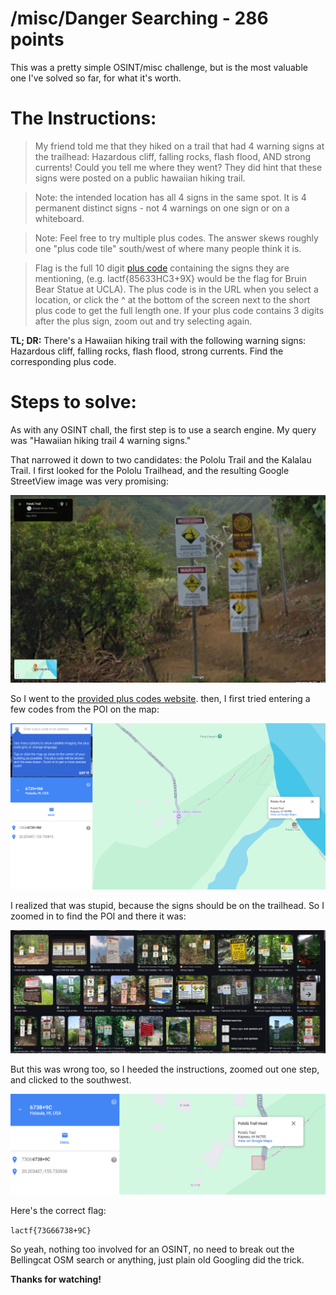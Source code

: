 # /misc/Danger Searching - 286 points
This was a pretty simple OSINT/misc challenge, but is the most valuable one I've solved so far, for what it's worth.
# The Instructions:
> My friend told me that they hiked on a trail that had 4 warning signs at the trailhead: Hazardous cliff, falling rocks, flash flood, AND strong currents! Could you tell me where they went? They did hint that these signs were posted on a public hawaiian hiking trail.

> Note: the intended location has all 4 signs in the same spot. It is 4 permanent distinct signs - not 4 warnings on one sign or on a whiteboard.

> Note: Feel free to try multiple plus codes. The answer skews roughly one "plus code tile" south/west of where many people think it is.

> Flag is the full 10 digit [plus code](https://plus.codes/map) containing the signs they are mentioning, (e.g. lactf{85633HC3+9X} would be the flag for Bruin Bear Statue at UCLA). The plus code is in the URL when you select a location, or click the ^ at the bottom of the screen next to the short plus code to get the full length one. If your plus code contains 3 digits after the plus sign, zoom out and try selecting again.

**TL; DR:** There's a Hawaiian hiking trail with the following warning signs: Hazardous cliff, falling rocks, flash flood, strong currents. Find the corresponding plus code.

# Steps to solve:
As with any OSINT chall, the first step is to use a search engine. My query was "Hawaiian hiking trail 4 warning signs." 

That narrowed it down to two candidates: the Pololu Trail and the Kalalau Trail. I first looked for the Pololu Trailhead, and the resulting Google StreetView image was very promising: 

![](trailhead_street_view.png)

So I went to the [provided plus codes website](https://plus.codes/map). then, I first tried entering a few codes from the POI on the map:

![alt text](bad_loc_image.png)

I realized that was stupid, because the signs should be on the trailhead. So I zoomed in to find the POI and there it was: 

![alt text](image.png)

But this was wrong too, so I heeded the instructions, zoomed out one step, and clicked to the southwest.

![alt text](correct_code.png)

Here's the correct flag: 

```lactf{73G66738+9C}```

So yeah, nothing too involved for an OSINT, no need to break out the Bellingcat OSM search or anything, just plain old Googling did the trick.

**Thanks for watching!**